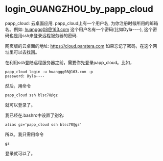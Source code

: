 # login_GUANGZHOU_by_papp_cloud

papp_cloud: 云桌面应用.
papp_cloud上有一个用户名, 为你注册时候所用的邮箱名。例如: huanggg08@163.com
这个用户名有一个密码(比如Dyla----), 这个密码也是用ssh来登录远程服务器的密码.

网页版的云桌面的地址: https://cloud.paratera.com
如果忘记了密码，在这个网址里可以去找回。

在利用ssh登陆远程服务器之前，需要你先登录papp_cloud。比如，

```shell
papp_cloud login -u huanggg08@163.com -p
password: Dyla----
```
然后，用命令

```
papp_cloud ssh blsc78@gz
```
就可以登录了。

我已经在.bashrc中设置了别名:

```
alias gz='papp_cloud ssh blsc78@gz'
```
所以，我只需用命令
```
gz
```
登录就可以了。
